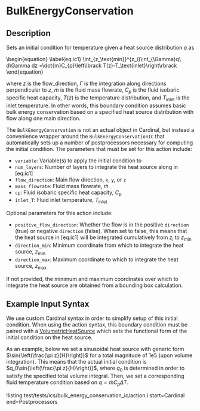 # BulkEnergyConservation

## Description

Sets an initial condition for temperature given a heat source distribution $q$ as

\begin{equation}
\label{eq:ic1}
\int_{z_\text{min}}^{z_i}\int_{\Gamma}q\ d\Gamma dz =\dot{m}C_{p}\left\lbrack T(z)-T_\text{inlet}\right\rbrack
\end{equation}

where $z$ is the flow_direction, $\Gamma$ is the integration along directions
perpendicular to $z$, $\dot{m}$ is the fluid mass flowrate, $C_p$ is the fluid isobaric
specific heat capacity, $T(z)$ is the temperature distribution, and $T_\text{inlet}$ is
the inlet temperature. In other words, this boundary condition assumes basic bulk energy
conservation based on a specified heat source distribution with flow along one main direction.

The `BulkEnergyConservation` is not an actual object in Cardinal, but instead a convenience
wrapper around the `BulkEnergyConservationIC` that automatically sets up a number of
postprocessors necessary for computing the initial condition. The parameters that must
be set for this action include:

- `variable`: Variable(s) to apply the initial condition to
- `num_layers`: Number of layers to integrate the heat source along in [eq:ic1]
- `flow_direction`: Main flow direction, `x`, `y`, or `z`
- `mass_flowrate`: Fluid mass flowrate, $\dot{m}$
- `cp`: Fluid isobaric specific heat capacity, $C_p$
- `inlet_T`: Fluid inlet temperature, $T_\text{inlet}$

Optional parameters for this action include:

- `positive_flow_direction`: Whether the flow is in the positive `direction` (true)
  or negative `direction` (false). When set to false, this means that the heat source
  in [eq:ic1] will be integrated cumulatively from $z_i$ to $z_\text{min}$
- `direction_min`: Minimum coordinate from which to integrate the heat source, $z_\text{min}$
- `direction_max`: Maximum coordinate to which to integrate the heat source, $z_\text{max}$

If not provided, the minimum and maximum coordinates over which to integrate
the heat source are obtained from a bounding box calculation.

## Example Input Syntax

We use custom Cardinal syntax in order to simplify setup of this initial condition.
When using the action syntax, this boundary condition must be paired with
a [VolumetricHeatSource](/actions/VolumetricHeatSourceICAction.md) which sets the functional
form of the initial condition on the heat source.

As an example, below we set a sinusoidal heat source with generic form
$\sin{\left(\frac{\pi z}{H}\right)}$ for a total magnitude of 1e5 (upon volume
integration). This means that the actual initial condition is
$q_0\sin{\left(\frac{\pi z}{H}\right)}$, where $q_0$ is determined in order to
satisfy the specified total volume integral. Then, we set a corresponding
fluid temperature condition based on $q=\dot{m}C_p\Delta T$.

!listing test/tests/ics/bulk_energy_conservation_ic/action.i
  start=Cardinal
  end=Postprocessors
